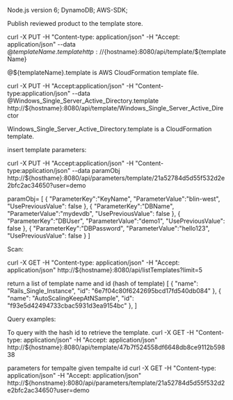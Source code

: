 Node.js version 6;
DynamoDB;
AWS-SDK;

Publish reviewed product to the template store. 

curl -X PUT -H "Content-type: application/json" -H "Accept: application/json" --data @${templateName}.template http://${hostname}:8080/api/template/${templateName}

@${templateName}.template is AWS CloudFormation template file. 

curl -X PUT -H "Accept:application/json" -H "Content-type:application/json" --data @Windows_Single_Server_Active_Directory.template http://${hostname}:8080/api/template/Windows_Single_Server_Active_Director

Windows_Single_Server_Active_Directory.template is a CloudFormation template. 


insert template parameters:

curl -X PUT -H "Accept:application/json" -H "Content-type:application/json" --data paramObj http://${hosthame}:8080/api/parameters/template/21a52784d5d55f532d2e2bfc2ac34650?user=demo

paramObj= [
  {
    "ParameterKey":"KeyName",
    "ParameterValue":"blin-west",
    "UsePreviousValue": false
  },
  {
    "ParameterKey":"DBName",
    "ParameterValue":"mydevdb",
    "UsePreviousValue": false
   },
   {
    "ParameterKey":"DBUser",
    "ParameterValue":"demo1",
    "UsePreviousValue": false
    },
    {
     "ParameterKey":"DBPassword",
     "ParameterValue":"hello123",
     "UsePreviousValue": false
    }
]


Scan:

curl -X GET -H "Content-type: application/json" -H "Accept: application/json" http://${hostname}:8080/api/listTemplates?limit=5

return a list of template name and id (hash of template)
[
    {
        "name": "Rails_Single_Instance",
        "id": "6e7f04c80f6242695bcd17fd540db084"
    },
    {
        "name": "AutoScalingKeepAtNSample",
        "id": "f93e5d42494733cbac5931d3ea9154bc"
    },
]

Query examples:

To query with the hash id to retrieve the template.
curl -X GET -H "Content-type: application/json" -H "Accept: application/json" http://${hostname}:8080/api/template/47b7f524558df6648db8ce9112b59838 

parameters for tempalte given tempalte id
curl -X GET -H "Content-type: application/json" -H "Accept: application/json" http://${honstname}:8080/api/parameters/template/21a52784d5d55f532d2e2bfc2ac34650?user=demo

